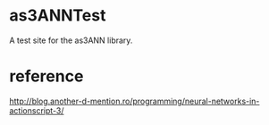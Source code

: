 as3ANNTest
==========

A test site for the as3ANN library.

reference
==========
http://blog.another-d-mention.ro/programming/neural-networks-in-actionscript-3/
